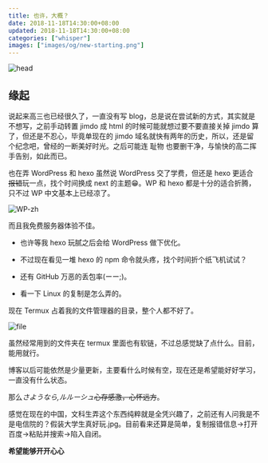 ```yaml
---
title: 也许，大概？
date: 2018-11-18T14:30:00+08:00
updated: 2018-11-18T14:30:00+08:00
categories: ["whisper"]
images: ["images/og/new-starting.png"]
---
```


![head](/images/new-starting/head.webp)<!--more-->

## 缘起

说起来高三也已经很久了，一直没有写 blog，总是说在尝试新的方式，其实就是不想写，之前手动转置 jimdo 成 html 的时候可能就想过要不要直接关掉 jimdo 算了，但还是不忍心，毕竟单现在的 jimdo 域名就快有两年的历史，所以，还是留个纪念吧，曾经的一断美好时光。之后可能连 耻物 也要删干净，与愉快的高二挥手告别，如此而已。

也在弄 WordPress 和 hexo 虽然说 WordPress 交了学费，但还是 hexo 更适合~~报错~~玩一点，找个时间换成 next 的主题:grin:。WP 和 hexo 都是十分的适合折腾，只不过 WP 中文基本上已经凉了。

![WP-zh](/images/new-starting/wordpress-zhCN.webp)

而且我免费服务器体验不佳。

+ 也许等我 hexo 玩腻之后会给 WordPress 做下优化。

+ 不过现在看见一堆 hexo 的 npm 命令就头疼，找个时间折个纸飞机试试？

+ 还有 GitHub 万恶的丢包率(ーー;)。

+ 看一下 Linux 的复制是怎么弄的。

现在 Termux 占着我的文件管理器的目录，整个人都不好了。

![file](/images/new-starting/file.webp)

虽然经常用到的文件夹在 termux 里面也有软链，不过总感觉缺了点什么。目前，能用就行。

博客以后可能依然是少量更新，主要看什么时候有空，现在还是希望能好好学习，一直没有什么状态。

那么*さようなら,ルルーシュ*~~心存感激，心怀远方~~。

感觉在现在的中国，文科生弄这个东西纯粹就是全凭兴趣了，之前还有人问我是不是电信院的？假装大学生真好玩.jpg。目前看来还算是简单，复制报错信息→打开百度→粘贴并搜索→陷入自闭。

**希望能够开开心心**